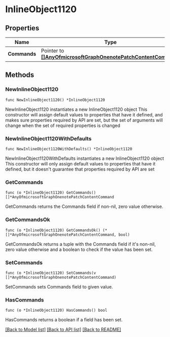 # InlineObject1120

## Properties

Name | Type | Description | Notes
------------ | ------------- | ------------- | -------------
**Commands** | Pointer to [**[]AnyOfmicrosoftGraphOnenotePatchContentCommand**](AnyOfmicrosoftGraphOnenotePatchContentCommand.md) |  | [optional] 

## Methods

### NewInlineObject1120

`func NewInlineObject1120() *InlineObject1120`

NewInlineObject1120 instantiates a new InlineObject1120 object
This constructor will assign default values to properties that have it defined,
and makes sure properties required by API are set, but the set of arguments
will change when the set of required properties is changed

### NewInlineObject1120WithDefaults

`func NewInlineObject1120WithDefaults() *InlineObject1120`

NewInlineObject1120WithDefaults instantiates a new InlineObject1120 object
This constructor will only assign default values to properties that have it defined,
but it doesn't guarantee that properties required by API are set

### GetCommands

`func (o *InlineObject1120) GetCommands() []*AnyOfmicrosoftGraphOnenotePatchContentCommand`

GetCommands returns the Commands field if non-nil, zero value otherwise.

### GetCommandsOk

`func (o *InlineObject1120) GetCommandsOk() (*[]*AnyOfmicrosoftGraphOnenotePatchContentCommand, bool)`

GetCommandsOk returns a tuple with the Commands field if it's non-nil, zero value otherwise
and a boolean to check if the value has been set.

### SetCommands

`func (o *InlineObject1120) SetCommands(v []*AnyOfmicrosoftGraphOnenotePatchContentCommand)`

SetCommands sets Commands field to given value.

### HasCommands

`func (o *InlineObject1120) HasCommands() bool`

HasCommands returns a boolean if a field has been set.


[[Back to Model list]](../README.md#documentation-for-models) [[Back to API list]](../README.md#documentation-for-api-endpoints) [[Back to README]](../README.md)


